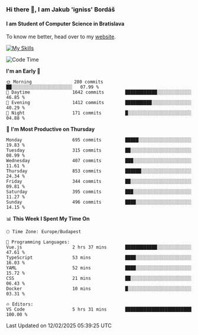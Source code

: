 ### Hi there 👋, I am Jakub 'igniss' Bordáš

#### I am Student of Computer Science in Bratislava
To know me better, head over to my [website](https://bordas.sk).

[![My Skills](https://skillicons.dev/icons?i=js,typescript,html,css,figma,svelte,vue,next,postgresql,nest,express,nodejs)](https://bordas.sk)


<!--START_SECTION:waka-->
![Code Time](http://img.shields.io/badge/Code%20Time-1%2C681%20hrs%2021%20mins-blue)

**I'm an Early 🐤** 

```text
🌞 Morning                280 commits         ██░░░░░░░░░░░░░░░░░░░░░░░   07.99 % 
🌆 Daytime                1642 commits        ████████████░░░░░░░░░░░░░   46.85 % 
🌃 Evening                1412 commits        ██████████░░░░░░░░░░░░░░░   40.29 % 
🌙 Night                  171 commits         █░░░░░░░░░░░░░░░░░░░░░░░░   04.88 % 
```
📅 **I'm Most Productive on Thursday** 

```text
Monday                   695 commits         █████░░░░░░░░░░░░░░░░░░░░   19.83 % 
Tuesday                  315 commits         ██░░░░░░░░░░░░░░░░░░░░░░░   08.99 % 
Wednesday                407 commits         ███░░░░░░░░░░░░░░░░░░░░░░   11.61 % 
Thursday                 853 commits         ██████░░░░░░░░░░░░░░░░░░░   24.34 % 
Friday                   344 commits         ██░░░░░░░░░░░░░░░░░░░░░░░   09.81 % 
Saturday                 395 commits         ███░░░░░░░░░░░░░░░░░░░░░░   11.27 % 
Sunday                   496 commits         ████░░░░░░░░░░░░░░░░░░░░░   14.15 % 
```


📊 **This Week I Spent My Time On** 

```text
🕑︎ Time Zone: Europe/Budapest

💬 Programming Languages: 
Vue.js                   2 hrs 37 mins       ████████████░░░░░░░░░░░░░   47.61 % 
TypeScript               53 mins             ████░░░░░░░░░░░░░░░░░░░░░   16.03 % 
YAML                     52 mins             ████░░░░░░░░░░░░░░░░░░░░░   15.72 % 
CSS                      21 mins             ██░░░░░░░░░░░░░░░░░░░░░░░   06.43 % 
Docker                   10 mins             █░░░░░░░░░░░░░░░░░░░░░░░░   03.31 % 

🔥 Editors: 
VS Code                  5 hrs 31 mins       █████████████████████████   100.00 % 
```


 Last Updated on 12/02/2025 05:39:25 UTC
<!--END_SECTION:waka-->
